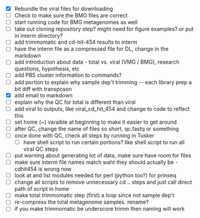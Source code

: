 - [x] Rebundle the viral files for downloading
- [ ] Check to make sure the BMG files are correct
- [ ] start running code for BMG metagenomes as well
- [ ] take out cloning repository step? might need for figure examples? or put in interm directory?
- [ ] add trimmomatic and cd-hit-454 results to interm
- [ ] have the interm file as a compressed file for DL, change in the markdown
- [ ] add introduction about data - total vs. viral (VMG / BMG), research questions, hypothesis, etc
- [ ] add PBS cluster information to commands?
- [ ] add portion to explain why sample dep't trimming -- each library prep a bit diff with transposon
- [x] add email to markdown
- [ ] explain why the QC for total is different than viral
- [ ] add viral to outputs, like viral_cd_hit_454 and change to code to reflect this
- [ ] set home (~) varaible at beginning to make it easier to get around
- [ ] after QC, change the name of files so short, qc.fastq or something
- [ ] once done with QC, check all steps by running in Tusker
    - [ ] have shell script to run certain portions? like shell script to run all viral QC steps
- [ ] put warning about generating lot of data, make sure have room for files
- [ ] make sure interm file names match waht they should actually be - cdhit454 is wrong now
- [ ] look at and list modules needed for perl (python too?) for prinseq
- [ ] change all scripts to remove unnecessary cd .. steps and just call direct path of script in home
- [ ] make total trimmomatic step (first) a loop since not sample dep't
- [ ] re-compress the total metagenome samples. rename?
- [ ] if you make trimmomatic be underscore trimm then naming will work
